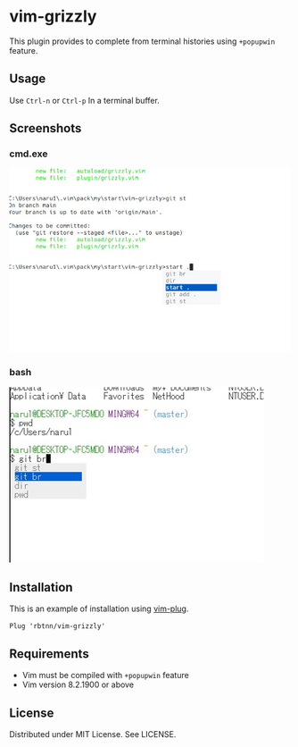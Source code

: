 
# vim-grizzly

This plugin provides to complete from terminal histories using `+popupwin` feature.  

## Usage

Use `Ctrl-n` or `Ctrl-p` In a terminal buffer.

## Screenshots

### cmd.exe
![](https://raw.githubusercontent.com/rbtnn/vim-grizzly/main/cmd.jpg)

### bash
![](https://raw.githubusercontent.com/rbtnn/vim-grizzly/main/bash.jpg)

## Installation
This is an example of installation using [vim-plug](https://github.com/junegunn/vim-plug).

```
Plug 'rbtnn/vim-grizzly'
```

## Requirements
* Vim must be compiled with `+popupwin` feature
* Vim version 8.2.1900 or above

## License
Distributed under MIT License. See LICENSE.

